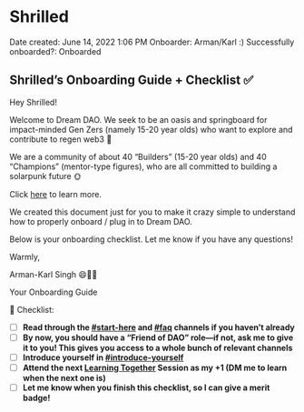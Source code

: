 # Shrilled

Date created: June 14, 2022 1:06 PM
Onboarder: Arman/Karl :)
Successfully onboarded?: Onboarded

## Shrilled’s Onboarding Guide + Checklist ✅

Hey Shrilled!

Welcome to Dream DAO. We seek to be an oasis and springboard for impact-minded Gen Zers (namely 15-20 year olds) who want to explore and contribute to regen web3 🌱

We are a community of about 40 “Builders” (15-20 year olds) and 40 “Champions” (mentor-type figures), who are all committed to building a solarpunk future 🌞 

Click [here](https://nutshell.dreamdao.xyz) to learn more.

We created this document just for you to make it crazy simple to understand how to properly onboard / plug in to Dream DAO.

Below is your onboarding checklist. Let me know if you have any questions!

Warmly,

Arman-Karl Singh 😄👨‍🚀

Your Onboarding Guide

<aside>
🔮 Checklist:

- [ ]  **Read through the [#start-here](https://discord.com/channels/896096170621947974/896096170621947976) and [#faq](https://discord.com/channels/896096170621947974/931053767367991337) channels if you haven’t already**
- [ ]  **By now, you should have a “Friend of DAO” role—if not, ask me to give it to you! This gives you access to a whole bunch of relevant channels**
- [ ]  **Introduce yourself in [#introduce-yourself](https://discord.com/channels/896096170621947974/897253464944554015)**
- [ ]  **Attend the next [Learning Together](../../../Guides%20&%20How-To%E2%80%99s%2063c1f45fab634aeaa80bf88fbf4b1c2c/Dream%20DAO%20Learning%20Together%20%F0%9F%8C%9E%20-%20Overview%20506ac632cd274e0392d809956a546ccd.md) Session as my +1 (DM me to learn when the next one is)**
- [ ]  **Let me know when you finish this checklist, so I can give a merit badge!**
</aside>